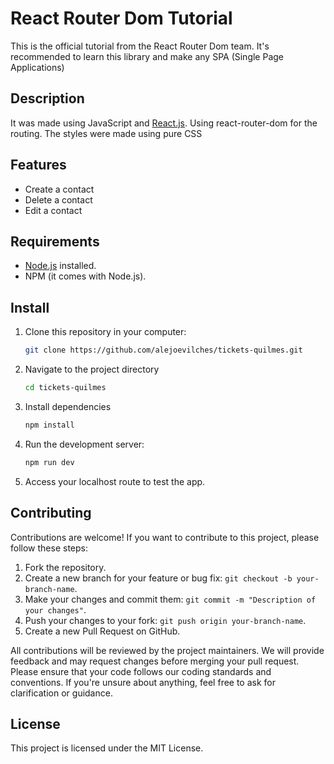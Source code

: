 # React Router Dom Tutorial
This is the official tutorial from the React Router Dom team. It's recommended to learn this library and make any SPA (Single Page Applications)

## Description

It was made using JavaScript and [React.js](https://reactjs.org/). Using react-router-dom for the routing. The styles were made using pure CSS

## Features

- Create a contact
- Delete a contact
- Edit a contact

## Requirements

- [Node.js](https://nodejs.org/) installed.
- NPM (it comes with Node.js).

## Install

1. Clone this repository in your computer:

   ```bash
   git clone https://github.com/alejoevilches/tickets-quilmes.git

2. Navigate to the project directory
    ```bash
    cd tickets-quilmes

3. Install dependencies

    ```bash
    npm install 

4. Run the development server:
    ```bash
    npm run dev
5. Access your localhost route to test the app.


## Contributing

Contributions are welcome! If you want to contribute to this project, please follow these steps:

1. Fork the repository.
2. Create a new branch for your feature or bug fix: `git checkout -b your-branch-name`.
3. Make your changes and commit them: `git commit -m "Description of your changes"`.
4. Push your changes to your fork: `git push origin your-branch-name`.
5. Create a new Pull Request on GitHub.

All contributions will be reviewed by the project maintainers. We will provide feedback and may request changes before merging your pull request. Please ensure that your code follows our coding standards and conventions. If you're unsure about anything, feel free to ask for clarification or guidance.

## License

This project is licensed under the MIT License.
